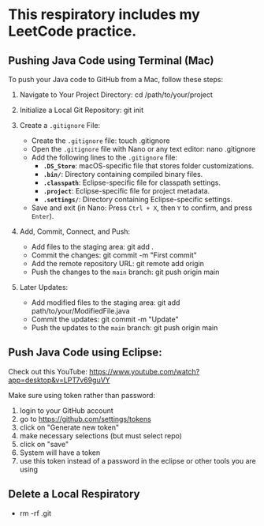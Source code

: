 # This respiratory includes my LeetCode practice. 

## Pushing Java Code using Terminal (Mac)

To push your Java code to GitHub from a Mac, follow these steps:

1. Navigate to Your Project Directory:
   cd /path/to/your/project

2. Initialize a Local Git Repository:
   git init

3. Create a `.gitignore` File:
   - Create the `.gitignore` file:
     touch .gitignore
   - Open the `.gitignore` file with Nano or any text editor:
     nano .gitignore
   - Add the following lines to the `.gitignore` file:
     - **`.DS_Store`**: macOS-specific file that stores folder customizations.
     - **`.bin/`**: Directory containing compiled binary files.
     - **`.classpath`**: Eclipse-specific file for classpath settings.
     - **`.project`**: Eclipse-specific file for project metadata.
     - **`.settings/`**: Directory containing Eclipse-specific settings.
   - Save and exit (in Nano: Press `Ctrl + X`, then `Y` to confirm, and press `Enter`).

4. Add, Commit, Connect, and Push:
   - Add files to the staging area:
     git add .
   - Commit the changes:
     git commit -m "First commit"
   - Add the remote repository URL:
     git remote add origin <repository>
   - Push the changes to the `main` branch:
     git push origin main

5. Later Updates:
   - Add modified files to the staging area:
     git add path/to/your/ModifiedFile.java
   - Commit the updates:
     git commit -m "Update"
   - Push the updates to the `main` branch:
     git push origin main


## Push Java Code using Eclipse:
Check out this YouTube: https://www.youtube.com/watch?app=desktop&v=LPT7v69guVY

Make sure using token rather than password:
1. login to your GitHub account
2. go to https://github.com/settings/tokens
3. click on "Generate new token"
4. make necessary selections (but must select repo)
5. click on "save"
6. System will have a token
7. use this token instead of a password in the eclipse or other tools you are using


## Delete a Local Respiratory
- rm -rf .git
